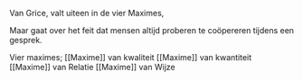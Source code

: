 Van Grice, valt uiteen in de vier Maximes,

Maar gaat over het feit dat mensen altijd proberen te coöpereren tijdens een gesprek.

Vier maximes;
[[Maxime]] van kwaliteit
[[Maxime]] van kwantiteit
[[Maxime]] van Relatie
[[Maxime]] van Wijze
